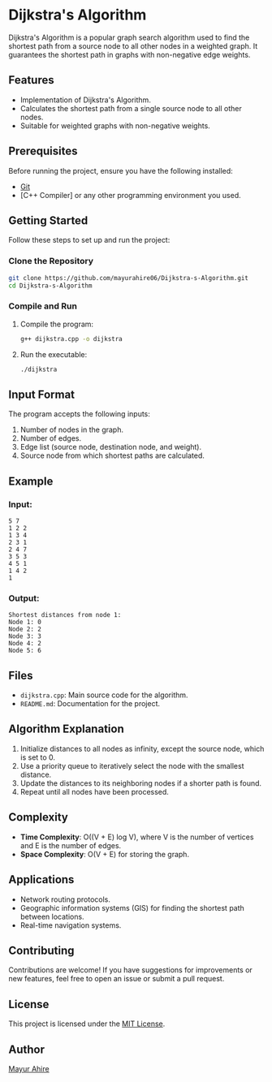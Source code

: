 # Dijkstra's Algorithm

Dijkstra's Algorithm is a popular graph search algorithm used to find the shortest path from a source node to all other nodes in a weighted graph. It guarantees the shortest path in graphs with non-negative edge weights.

## Features
- Implementation of Dijkstra's Algorithm.
- Calculates the shortest path from a single source node to all other nodes.
- Suitable for weighted graphs with non-negative weights.

## Prerequisites
Before running the project, ensure you have the following installed:
- [Git](https://git-scm.com/)
- [C++ Compiler] or any other programming environment you used.

## Getting Started
Follow these steps to set up and run the project:

### Clone the Repository
```bash
git clone https://github.com/mayurahire06/Dijkstra-s-Algorithm.git
cd Dijkstra-s-Algorithm
```

### Compile and Run
1. Compile the program:
   ```bash
   g++ dijkstra.cpp -o dijkstra
   ```
2. Run the executable:
   ```bash
   ./dijkstra
   ```

## Input Format
The program accepts the following inputs:
1. Number of nodes in the graph.
2. Number of edges.
3. Edge list (source node, destination node, and weight).
4. Source node from which shortest paths are calculated.

## Example
### Input:
```
5 7
1 2 2
1 3 4
2 3 1
2 4 7
3 5 3
4 5 1
1 4 2
1
```
### Output:
```
Shortest distances from node 1:
Node 1: 0
Node 2: 2
Node 3: 3
Node 4: 2
Node 5: 6
```

## Files
- `dijkstra.cpp`: Main source code for the algorithm.
- `README.md`: Documentation for the project.

## Algorithm Explanation
1. Initialize distances to all nodes as infinity, except the source node, which is set to 0.
2. Use a priority queue to iteratively select the node with the smallest distance.
3. Update the distances to its neighboring nodes if a shorter path is found.
4. Repeat until all nodes have been processed.

## Complexity
- **Time Complexity**: O((V + E) log V), where V is the number of vertices and E is the number of edges.
- **Space Complexity**: O(V + E) for storing the graph.

## Applications
- Network routing protocols.
- Geographic information systems (GIS) for finding the shortest path between locations.
- Real-time navigation systems.

## Contributing
Contributions are welcome! If you have suggestions for improvements or new features, feel free to open an issue or submit a pull request.

## License
This project is licensed under the [MIT License](LICENSE).

## Author
[Mayur Ahire](https://github.com/mayurahire06)
